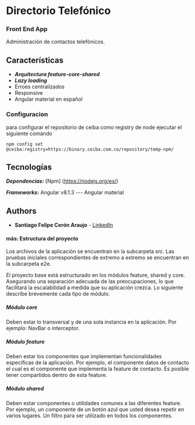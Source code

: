 # Directorio Telefónico
### Front End App

Administración de contactos telefónicos.

## Características
* ***Arquitectura feature-core-shared***
* ***Lazy loading***
* Erroes centralizados
* Responsive
* Angular material en español

### Configuracion
para configurar el repositorio de ceiba como registry de node ejecutar el siguiente comando

```npm config set @ceiba:registry=https://binary.ceiba.com.co/repository/temp-npm/```

## Tecnologías

***Dependencias:*** [Npm] (https://nodejs.org/es/)

***Frameworks:*** Angular v8.1.3 --- Angular material

## Authors

*   **Santiago Felipe Cerón Araujo** - [LinkedIn](https://www.linkedin.com/in/santiago-ceron-araujo)


#### más: Estructura del proyecto

Los archivos de la aplicación se encuentran en la subcarpeta src. Las pruebas iniciales correspondientes de extremo a extremo se encuentran en la subcarpeta e2e.

El proyecto base está estructurado en los módulos feature, shared y core. Asegurando una separación adecuada de las preocupaciones, lo que facilitará la escalabilidad a medida que su aplicación crezca. Lo siguiente describe brevemente cada tipo de módulo.

##### Módulo core
Deben estar lo transversal y de una sola instancia en la aplicación. Por ejemplo: NavBar o interceptor.

##### Módulo feature
Deben estar los componentes que implementan funcionalidades especificas de la aplicación. Por ejemplo, el componente datos de contacto el cual es el componente que implementa la feature de contacto. Es posible tener compartidos dentro de esta feature.

##### Módulo shared
Deben estar componentes o utilidades comunes a las diferentes feature. Por ejemplo, un componente de un botón azul que usted desea repetir en varios lugares. Un filtro para ser utilizado en todos los componentes.

